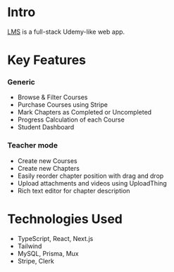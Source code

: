 # Intro
[LMS](https://learning-management-system-rg.vercel.app) is a full-stack Udemy-like web app.

# Key Features
### Generic
- Browse & Filter Courses
- Purchase Courses using Stripe
- Mark Chapters as Completed or Uncompleted
- Progress Calculation of each Course
- Student Dashboard

### Teacher mode
- Create new Courses
- Create new Chapters
- Easily reorder chapter position with drag and drop
- Upload attachments and videos using UploadThing
- Rich text editor for chapter description

# Technologies Used
- TypeScript, React, Next.js
- Tailwind
- MySQL, Prisma, Mux
- Stripe, Clerk
